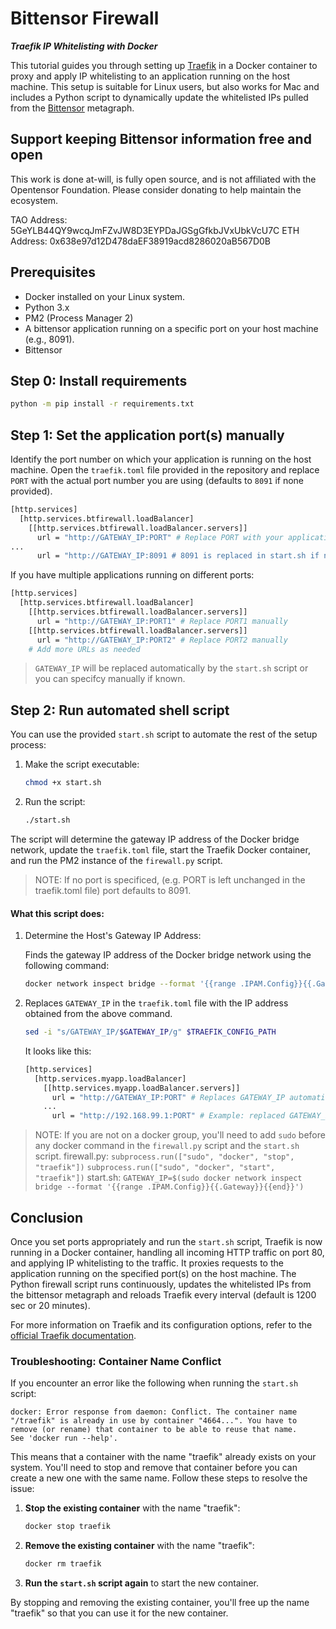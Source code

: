 # Bittensor Firewall
***Traefik IP Whitelisting with Docker***

This tutorial guides you through setting up [Traefik](https://traefik.io/) in a Docker container to proxy and apply IP whitelisting to an application running on the host machine. This setup is suitable for Linux users, but also works for Mac and includes a Python script to dynamically update the whitelisted IPs pulled from the [Bittensor](https://github.com/opentensor/bittensor) metagraph.

## Support keeping Bittensor information free and open
This work is done at-will, is fully open source, and is not affiliated with the Opentensor Foundation. Please consider donating to help maintain the ecosystem.

TAO Address: 5GeYLB44QY9wcqJmFZvJW8D3EYPDaJGSgGfkbJVxUbkVcU7C
ETH Address: 0x638e97d12D478daEF38919acd8286020aB567D0B


## Prerequisites

- Docker installed on your Linux system.
- Python 3.x
- PM2 (Process Manager 2)
- A bittensor application running on a specific port on your host machine (e.g., 8091).
- Bittensor

## Step 0: Install requirements
```bash
python -m pip install -r requirements.txt
```

## Step 1: Set the application port(s) manually

Identify the port number on which your application is running on the host machine. Open the `traefik.toml` file provided in the repository and replace `PORT` with the actual port number you are using (defaults to `8091` if none provided). 

```bash
[http.services]
  [http.services.btfirewall.loadBalancer]
    [[http.services.btfirewall.loadBalancer.servers]]
      url = "http://GATEWAY_IP:PORT" # Replace PORT with your application's port
...
      url = "http://GATEWAY_IP:8091 # 8091 is replaced in start.sh if none provided
```

If you have multiple applications running on different ports:

```bash
[http.services]
  [http.services.btfirewall.loadBalancer]
    [[http.services.btfirewall.loadBalancer.servers]]
      url = "http://GATEWAY_IP:PORT1" # Replace PORT1 manually
    [[http.services.btfirewall.loadBalancer.servers]]
      url = "http://GATEWAY_IP:PORT2" # Replace PORT2 manually
    # Add more URLs as needed
```

> `GATEWAY_IP` will be replaced automatically by the `start.sh` script or you can specifcy manually if known.

## Step 2: Run automated shell script

You can use the provided `start.sh` script to automate the rest of the setup process:

1. Make the script executable:
   ```bash
   chmod +x start.sh
   ```

2. Run the script:
   ```bash
   ./start.sh
   ```

The script will determine the gateway IP address of the Docker bridge network, update the `traefik.toml` file, start the Traefik Docker container, and run the PM2 instance of the `firewall.py` script. 

> NOTE: If no port is specificed, (e.g. PORT is left unchanged in the traefik.toml file) port defaults to 8091.

#### What this script does:

1. Determine the Host's Gateway IP Address:

    Finds the gateway IP address of the Docker bridge network using the following command:

    ```bash
    docker network inspect bridge --format '{{range .IPAM.Config}}{{.Gateway}}{{end}}'
    ```

2. Replaces `GATEWAY_IP` in the `traefik.toml` file with the IP address obtained from the above command.
    ```bash
    sed -i "s/GATEWAY_IP/$GATEWAY_IP/g" $TRAEFIK_CONFIG_PATH
    ```
    It looks like this:
    ```bash
    [http.services]
      [http.services.myapp.loadBalancer]
        [[http.services.myapp.loadBalancer.servers]]
          url = "http://GATEWAY_IP:PORT" # Replaces GATEWAY_IP automatically
        ...
          url = "http://192.168.99.1:PORT" # Example: replaced GATEWAY_IP with 192.168.99.1

> NOTE: If you are not on a docker group, you'll need to add `sudo` before any docker command in the `firewall.py` script and the `start.sh` script.
firewall.py:
> `subprocess.run(["sudo", "docker", "stop",  "traefik"])`
> `subprocess.run(["sudo", "docker", "start", "traefik"])`
> start.sh:
> `GATEWAY_IP=$(sudo docker network inspect bridge --format '{{range .IPAM.Config}}{{.Gateway}}{{end}}')`

## Conclusion

Once you set ports appropriately and run the `start.sh` script, Traefik is now running in a Docker container, handling all incoming HTTP traffic on port 80, and applying IP whitelisting to the traffic. It proxies requests to the application running on the specified port(s) on the host machine. The Python firewall script runs continuously, updates the whitelisted IPs from the bittensor metagraph and reloads Traefik every interval (default is 1200 sec or 20 minutes).

For more information on Traefik and its configuration options, refer to the [official Traefik documentation](https://doc.traefik.io/traefik/).

### Troubleshooting: Container Name Conflict

If you encounter an error like the following when running the `start.sh` script:

```
docker: Error response from daemon: Conflict. The container name "/traefik" is already in use by container "4664...". You have to remove (or rename) that container to be able to reuse that name.
See 'docker run --help'.
```

This means that a container with the name "traefik" already exists on your system. You'll need to stop and remove that container before you can create a new one with the same name. Follow these steps to resolve the issue:

1. **Stop the existing container** with the name "traefik":

   ```bash
   docker stop traefik
   ```

2. **Remove the existing container** with the name "traefik":

   ```bash
   docker rm traefik
   ```

3. **Run the `start.sh` script again** to start the new container.

By stopping and removing the existing container, you'll free up the name "traefik" so that you can use it for the new container.
